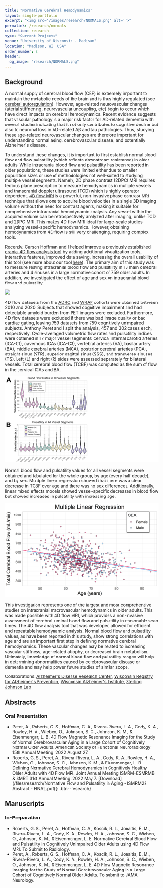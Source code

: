 ```yaml
---
title: "Normative Cerebral Hemodynamics"
layout: single-portfolio
excerpt: "<img src='/images/research/NORMALS.png' alt=''>"
permalink: /research/normals
collection: research
type: "Current Projects"
venue: "University of Wisconsin - Madison"
location: "Madison, WI, USA"
order_number: 2
header: 
  og_image: "research/NORMALS.png"
---
```


Background
------
A normal supply of cerebral blood flow (CBF) is extremely important to maintain the metabolic needs of the brain and is thus highly regulated (see [cerebral autoregulation](https://en.wikipedia.org/wiki/Cerebral_autoregulation)). However, age-related neurovascular changes (aterial stiffnening, neurovascular uncoupling, etc) begin to occur which have direct impacts on cerebral hemodynamics. Recent evidence suggests that vascular pathology is a major risk factor for AD-related dementia with several studies indicating that it not only contributes to cognitive decline but also to neuronal loss in AD-related Aβ and tau pathologies. Thus, studying these age-related neurovascular changes are therefore important for understanding normal aging, cerebrovascular disease, and potentially Alzheimer's disease.

To understand these changes, it is important to first establish normal blood flow and flow pulsatility (which reflects downstream resistance) in older adults. While intracranial  blood flow and pulsatility has been reported in older populations, these studies were limited either due to smaller population sizes or use of methodologies not well-suited to studying multiple vessel segments. Namely, 2D phase contrast (2DPC) MRI requires tedious plane prescription to measure hemodynamics in multiple vessels and transcranial doppler ultrasound (TCD) which is highly operator dependent. [4D flow MRI](https://pubmed.ncbi.nlm.nih.gov/23090914/) is a powerful, non-invasive phase contrast MRI technique that allows one to acquire blood velocities in a single 3D imaging volume without the need for contrast agents, making it suitable for comprehensive intracranial hemodynamic analysis. Any vessel within the acquired volume can be retrospectively analyzed after imaging, unlike TCD and 2DPC MRI. This makes 4D flow MRI ideal for large-scale studies analyzing vessel-specific hemodynamics. However, obtaining hemodynamics from 4D flow is still very challenging, requiring complex tools. 

Recently, Carson Hoffman and I helped improve a previously established [cranial 4D flow analysis tool](https://www.ncbi.nlm.nih.gov/pmc/articles/PMC4592372/) by adding additional visualization tools, interactive features, improved data saving, increasing the overall usability of this tool (see more about our tool [here](https://gsroberts1.github.io/research/qvt)). The primary aim of this study was to measure resting intracranial blood flow and pulsatility in 13 main cerebral arteries and 4 sinuses in a large normative cohort of 759 older adults. In addition, we investigated the effect of age and sex on intracranial blood flow and pulsatility. 

![](/images/research/Normals_3_qvt.png)

4D flow datasets from the [ADRC](https://www.adrc.wisc.edu/) and [WRAP](https://wrap.wisc.edu/) cohorts were obtained between 2010 and 2020. Subjects that showed cognitive impairment and had detectable amyloid burden from PET images were excluded. Furthermore, 4D flow datasets were excluded if there was bad image quality or bad cardiac gating, leaving 759 datasets from 759 cognitively unimpaired subjects. Anthony Peret and I split the analysis, 457 and 302 cases each, respectively. Cycle-averaged volumetric flow rates and pulsatility indices were obtained in 17 major vessel segments: cervical internal carotid arteries (ICA-C1), cavernous ICAs (ICA-C3), vertebral arteries (VA), basilar artery (BA), middle cerebral arteries (MCA), posterior cerebral arteries (PCA), straight sinus (STR), superior sagittal sinus (SSS), and transverse sinuses (TS). Left (L) and right (R) sides were assessed separately for bilateral vessels. Total cerebral blood flow (TCBF) was computed as the sum of flow in the cervical ICAs and BA. 

![](/images/research/Normals_1_violin.png)

Normal blood flow and pulsatility values for all vessel segments were obtained and tabulated for the whole group, by age (every half decade), and by sex. Multiple linear regression showed that there was a clear decrease in TCBF over age and there was no sex differences. Additionally, linear mixed effects models showed vessel-specific decreases in blood flow but showed increases in pulsatility with increasing age. 

![](/images/research/Normals_2_tcbf.png)

This investigation represents one of the largest and most comprehensive studies on intracranial macrovascular hemodynamics in older adults. This was made possible with 4D flow MRI, which provides a non-invasive assessment of cerebral luminal blood flow and pulsatility in reasonable scan times. The 4D flow analysis tool that was developed allowed for efficient and repeatable hemodynamic analysis. Normal blood flow and pulsatility values, as have been reported in this study, show strong correlations with age and are an important first step in defining normative cerebral hemodynamics. These vascular changes may be related to increasing vascular stiffness, age-related atrophy, or decreased brain metabolism. Ultimately, knowledge of normal blood flow and pulsatility ranges will help in determining abnormalities caused by cerebrovascular disease or dementia and may help power future studies of similar scope.

Collaborations: [Alzheimer's Disease Research Center](https://www.adrc.wisc.edu/), [Wisconsin Registry for Alzheimer's Prevention](https://wrap.wisc.edu/), [Wisconsin Alzheimer's Institute](https://wai.wisc.edu/), [Sterling Johnson Lab](https://www.waisman.wisc.edu/staff/johnson-sterling/)

Abstracts
------
### Oral Presentation
* Peret, A., Roberts, G. S., Hoffman, C. A., Rivera-Rivera, L. A., Cody, K. A., Rowley, H. A., Wieben, O., Johnson, S. C., Johnson, K. M., & Eisenmenger, L. B. 4D Flow Magnetic Resonance Imaging for the Study of Normal Cerebrovascular Aging in a Large Cohort of Cognitively Normal Older Adults. American Society of Functional Neuroradiology 15th Annual Meeting. 2022 August 27.
* Roberts, G. S., Peret, A., Rivera-Rivera, L. A., Cody, K. A., Rowley, H. A., Wieben, O., Johnson, S. C., Johnson, K. M., & Eisenmenger, L. B. Defining Normative Cerebral Hemodynamics in Cognitively Healthy Older Adults with 4D Flow MRI. Joint Annual Meeting ISMRM-ESMRMB & SMRT 31st Annual Meeting. 2022 May 7.
[Download](/files/research/Normative Flow and Pulsatility in Aging - ISMRM22 Abstract - FINAL.pdf){: .btn--research} 

Manuscripts
------
### In-Preparation
* Roberts, G. S., Peret, A., Hoffman, C. A., Koscik, R. L., Jonaitis, E. M., Rivera-Rivera, L. A., Cody, K. A., Rowley, H. A., Johnson, S. C., Wieben, O., Johnson, K. M., & Eisenmenger, L. B. Normative Cerebral Blood Flow and Pulsatility in Cognitively Unimpaired Older Adults using 4D Flow MRI. To Submit to Radiology. 
* Peret, A., Roberts, G. S., Hoffman, C. A., Koscik, R. L., Jonaitis, E. M., Rivera-Rivera, L. A., Cody, K. A., Rowley, H. A., Johnson, S. C., Wieben, O., Johnson, K. M., & Eisenmenger, L. B. 4D Flow Magnetic Resonance Imaging for the Study of Normal Cerebrovascular Aging in a Large Cohort of Cognitively Normal Older Adults. To submit to JAMA Neurology.
